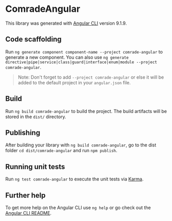 # ComradeAngular

This library was generated with [Angular CLI](https://github.com/angular/angular-cli) version 9.1.9.

## Code scaffolding

Run `ng generate component component-name --project comrade-angular` to generate a new component. You can also use `ng generate directive|pipe|service|class|guard|interface|enum|module --project comrade-angular`.
> Note: Don't forget to add `--project comrade-angular` or else it will be added to the default project in your `angular.json` file. 

## Build

Run `ng build comrade-angular` to build the project. The build artifacts will be stored in the `dist/` directory.

## Publishing

After building your library with `ng build comrade-angular`, go to the dist folder `cd dist/comrade-angular` and run `npm publish`.

## Running unit tests

Run `ng test comrade-angular` to execute the unit tests via [Karma](https://karma-runner.github.io).

## Further help

To get more help on the Angular CLI use `ng help` or go check out the [Angular CLI README](https://github.com/angular/angular-cli/blob/master/README.md).
